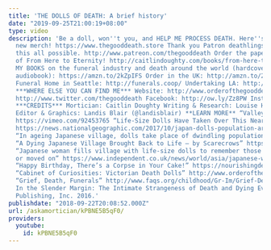 ```yaml
---
title: 'THE DOLLS OF DEATH: A brief history'
date: "2019-09-25T21:00:19+08:00"
type: video
description: 'Be a doll, won''t you, and HELP ME PROCESS DEATH. Here''s our fantastic
  new merch! https://www.thegooddeath.store Thank you Patron deathlings, who make
  this all possible. http://www.patreon.com/thegooddeath Order the paperback version
  of From Here to Eternity! http://caitlindoughty.com/books/from-here-to-eternity
  MY BOOKS on the funeral industry and death around the world (hardcover, ebook, or
  audiobook): https://amzn.to/2kZpIFS Order in the UK: http://amzn.to/2x2Z2aL Co-Op
  Funeral Home in Seattle: http://funerals.coop/ Undertaking LA: http://www.undertakingla.com
  ***WHERE ELSE YOU CAN FIND ME*** Website: http://www.orderofthegooddeath.com Twitter:
  http://www.twitter.com/thegooddeath Facebook: http://ow.ly/Zz8PW Instagram: http://www.instagram.com/thegooddeath
  ***CREDITS*** Mortician: Caitlin Doughty Writing & Research: Louise Hung (@LouiseHung1)
  Editor & Graphics: Landis Blair (@landisblair) **LEARN MORE** “Valley of Dolls”
  https://vimeo.com/92453765 “Life-Size Dolls Have Taken Over This Near-Deserted Town”
  https://news.nationalgeographic.com/2017/10/japan-dolls-population-artist-nagoro-spd/
  “In ageing Japanese village, dolls take place of dwindling population” https://www.theguardian.com/world/2015/jan/07/japanese-village-dolls-ageing-population-nagoro
  “A Dying Japanese Village Brought Back to Life – by Scarecrows” https://www.npr.org/sections/parallels/2016/08/26/490687505/a-dying-japanese-village-brought-back-to-life-by-scarecrows
  “Japanese woman fills village with life-size dolls to remember those who have died
  or moved on” https://www.independent.co.uk/news/world/asia/japanese-woman-fills-village-with-life-size-dolls-to-remember-those-who-have-died-or-moved-on-10111161.html
  “Happy Birthday, There’s a Corpse in Your Cake!” https://nourishingdeath.wordpress.com/2014/06/11/happy-birthday-theres-a-corpse-in-your-cake/
  “Cabinet of Curiosities: Victorian Death Dolls” http://www.orderofthegooddeath.com/cabinet-curiosities-victorian-death-dolls
  “Grief, Death, Funerals” http://www.faqs.org/childhood/Gr-Im/Grief-Death-Funerals.html
  In the Slender Margin: The Intimate Strangeness of Death and Dying Eve Joseph. Skyhorse
  Publishing, Inc. 2016.'
publishdate: "2018-09-22T20:08:52.000Z"
url: /askamortician/kPBNE5B5qF0/
providers:
  youtube:
    id: kPBNE5B5qF0
---
```

